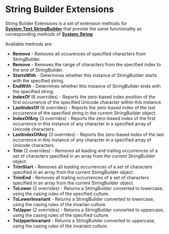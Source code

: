 # String Builder Extensions #
String Builder Extensions is a set of extension methods for **[System.Text.StringBuilder](http://msdn.microsoft.com/en-us/library/system.text.stringbuilder(v=vs.110).aspx)** that provide the same functionality as corresponding methods of **[System.String](http://msdn.microsoft.com/en-us/library/system.string.aspx)**

Available methods are:

- **Remove** - Removes all occurences of specified characters from StringBuilder.
- **Remove** - Removes the range of characters from the specified index to the end of StringBuilder.
- **StartsWith** - Determines whether this instance of StringBuilder starts with the specified string.
- **EndWith** - Determines whether this instance of StringBuilder ends with the specified string.
- **IndexOf** (6 overrides) - Reports the zero-based index position of the first occurrence of the specified Unicode character within this instance.
- **LastIndexOf** (6 overrides) - Reports the zero-based index of the last occurrence of the specified string in the current StringBuilder object. 
- **IndexOfAny** (3 overrides) - Reports the zero-based index of the first occurrence in this instance of any character in a specified array of Unicode characters. 
- **LastIndexOfAny** (3 overrides) - Reports the zero-based index of the last occurrence in this instance of any character in a specified array of Unicode characters.
- **Trim** (2 overrides) - Removes all leading and trailing occurrences of a set of characters specified in an array from the current StringBuilder object.
- **TrimStart** - Removes all leading occurrences of a set of characters specified in an array from the current StringBuilder object.
- **TrimEnd** - Removes all trailing occurrences of a set of characters specified in an array from the current StringBuilder object.
- **ToLower** (2 overrides) - Returns a StringBuilder converted to lowercase, using the casing rules of the specified culture.
- **ToLowerInvariant** - Returns a StringBuilder converted to lowercase, using the casing rules of the invarian culture.
- **ToUpper** (2 overrides) - Returns a StringBuilder converted to uppercase, using the casing rules of the specified culture.
- **ToUpperInvariant** - Returns a StringBuilder converted to uppercase, using the casing rules of the invariant culture.